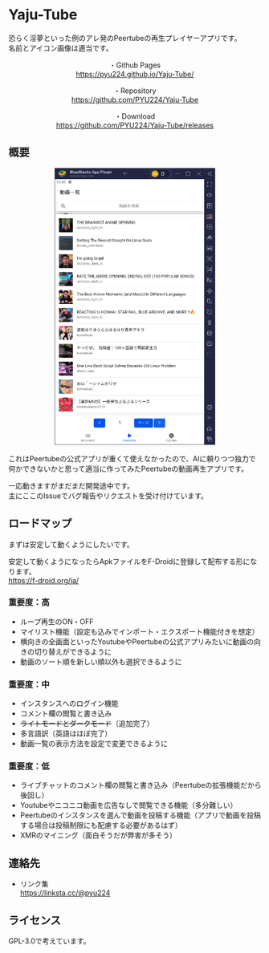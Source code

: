 # Yaju-Tube
恐らく淫夢といった例のアレ発のPeertubeの再生プレイヤーアプリです。<br>
名前とアイコン画像は適当です。

<div align="center">

<p>・Github Pages<br>
<a href="https://pyu224.github.io/Yaju-Tube/">https://pyu224.github.io/Yaju-Tube/</a></p>

<p>・Repository<br>
<a href="https://github.com/PYU224/Yaju-Tube">https://github.com/PYU224/Yaju-Tube</a></p>

<p>・Download<br>
<a href="https://github.com/PYU224/Yaju-Tube/releases">https://github.com/PYU224/Yaju-Tube/releases</a></p>

</div>

## 概要
<div align="center">

<p><img alt="peertube player app 真夏の夜の淫夢 例のアレ" src="./sample.png" width="320" height="552"></p>

</div>

<p>これはPeertubeの公式アプリが重くて使えなかったので、AIに頼りつつ独力で何かできないかと思って適当に作ってみたPeertubeの動画再生アプリです。</p>
<p>一応動きますがまだまだ開発途中です。<br>
主にここのIssueでバグ報告やリクエストを受け付けています。</p>

## ロードマップ
まずは安定して動くようにしたいです。<br>
<p>安定して動くようになったらApkファイルをF-Droidに登録して配布する形になります。<br>
<a href="https://f-droid.org/ja/">https://f-droid.org/ja/</a></p>

### 重要度：高
- ループ再生のON・OFF
- マイリスト機能（設定も込みでインポート・エクスポート機能付きを想定）
- 横向きの全画面といったYoutubeやPeertubeの公式アプリみたいに動画の向きの切り替えができるように
- 動画のソート順を新しい順以外も選択できるように

### 重要度：中
- インスタンスへのログイン機能
- コメント欄の閲覧と書き込み
- ~~ライトモードとダークモード~~（追加完了）
- 多言語訳（英語はほぼ完了）
- 動画一覧の表示方法を設定で変更できるように

### 重要度：低
- ライブチャットのコメント欄の閲覧と書き込み（Peertubeの拡張機能だから後回し）
- Youtubeやニコニコ動画を広告なしで閲覧できる機能（多分難しい）
- Peertubeのインスタンスを選んで動画を投稿する機能（アプリで動画を投稿する場合は投稿制限にも配慮する必要があるはず）
- XMRのマイニング（面白そうだが弊害が多そう）

## 連絡先
- リンク集<br>
https://linksta.cc/@pyu224

## ライセンス
GPL-3.0で考えています。